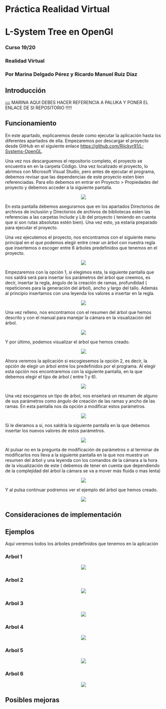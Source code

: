 # Práctica Realidad Virtual
# L-System Tree en OpenGl
### Curso 19/20
### Realidad Virtual
### Por Marina Delgado Pérez y Ricardo Manuel Ruiz Díaz

## Introducción
¡¡¡¡ MARINA AQUI DEBES HACER REFERENCIA A PALUKA Y PONER EL ENLACE DE SI REPOSITORIO !!!!!

## Funcionamiento
En este apartado, explicaremos desde como ejecutar la aplicación hasta los diferentes apartados de ella.
Empezaremos por descargar el proyecto desde GitHub en el siguiente enlace https://github.com/Riickyr91/L-Systems-OpenGL.

Una vez nos descarguemos el repositorio completo, el proyecto se encuentra en en la carpeta Código. Una vez localizado el proyecto, lo abrimos con Microsoft Visual Studio, pero antes de ejecutar el programa, debemos revisar que las dependencias de este proyecto esten bien referenciadas. Para ello debemos en entrar en Proyecto > Propiedades del proyecto y debemos acceder a la siguiente pantalla.

<p align="center">
  <img src="./Otros/Imagenes/Configuracion.jpg">
</p>

En esta pantalla debemos asegurarnos que en los apartados Directorios de archivos de inclusión y Directorios de archivos de bibliotecas esten las referencias a las carpetas Include y Lib del proyecto ( teniendo en cuenta que si son rutas absolutas estén bien). Una vez esto, ya estaría preparado para ejecutar el proyecto.

Una vez ejecutemos el proyecto, nos encontramos con el siguiente menu principal en el que podemos elegir entre crear un árbol con nuestra regla que insertemos o escoger entre 6 árboles predefinidos que tenemos en el proyecto.

<p align="center">
  <img src="./Otros/Imagenes/Menu.jpg">
</p>

Empezaremos con la opción 1, si elegimos esta, la siguiente pantalla que nos saldrá será para insertar los parámetros del árbol que creemos, es decir, insertar la regla, ángulo de la creación de ramas, profundidad ( repeticiones para la generación del árbol), ancho y largo del tallo. Además al principio insertamos con una leyenda los valores a insertar en la regla.

<p align="center">
  <img src="./Otros/Imagenes/InsertaRegla.jpg">
</p>    

Una vez relleno, nos encontramos con el resumen del árbol que hemos descrito y con el manual para manejar la cámara en la visualización del árbol.

<p align="center">
  <img src="./Otros/Imagenes/ResumenInserteRegla.jpg">
</p> 

Y por último, podemos visualizar el árbol que hemos creado.

<p align="center">
  <img src="./Otros/Imagenes/EjemploInsertaRegla.jpg">
</p> 

Ahora veremos la aplicación si escogiesemos la opción 2, es decir, la opción de elegir un árbol entre los predefinidos por el programa. Al elegir esta opción nos encontraremos con la siguiente pantalla, en la que debemos elegir el tipo de árbol ( entre 1 y 6).

<p align="center">
  <img src="./Otros/Imagenes/EscogeArbol.jpg">
</p> 

Una vez escogamos un tipo de árbol, nos enseñará un resumen de alguno de sus parámetros como ángulo de creación de las ramas y ancho de las ramas. En esta pantalla nos da opción a modificar estos parámetros.

<p align="center">
  <img src="./Otros/Imagenes/ResumenEscogeArbol1.jpg">
</p> 

Si le dieramos a si, nos saldría la siguiente pantalla en la que debemos insertar los nuevos valores de estos parámetros.

<p align="center">
  <img src="./Otros/Imagenes/ModificaEscogeRegla.jpg">
</p> 

Al pulsar no en la pregunta de modificación de parámetros o al terminar de modificarlos nos lleva a la siguiente pantalla en la que nos muestra un resumen del árbol y una leyenda con los comandos de la cámara a la hora de la visualización de este ( debemos de tener en cuenta que dependiendo de la complejidad del árbol la cámara se va a mover más fluida o mas lenta)

<p align="center">
  <img src="./Otros/Imagenes/ResumenEscogeArbol2.jpg">
</p> 

Y al pulsa continuar podremos ver el ejemplo del árbol que hemos creado.

<p align="center">
  <img src="./Otros/Imagenes/EjemploEscogeRegla.jpg">
</p> 

## Consideraciones de implementación

## Ejemplos 
Aquí veremos todos los árboles predefinidos que tenemos en la aplicación

### Arbol 1

<p align="center">
  <img src="./Otros/Imagenes/Arbol1.jpg">
</p> 

### Arbol 2

<p align="center">
  <img src="./Otros/Imagenes/Arbol2.jpg">
</p> 

### Arbol 3

<p align="center">
  <img src="./Otros/Imagenes/Arbol3.jpg">
</p> 

### Arbol 4

<p align="center">
  <img src="./Otros/Imagenes/Arbol4.jpg">
</p> 

### Arbol 5

<p align="center">
  <img src="./Otros/Imagenes/Arbol5.jpg">
</p> 

### Arbol 6

<p align="center">
  <img src="./Otros/Imagenes/Arbol6.jpg">
</p> 

## Posibles mejoras
